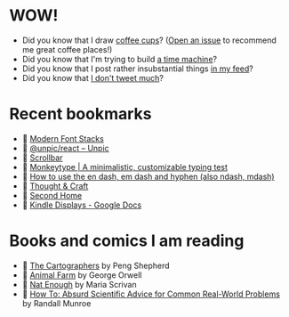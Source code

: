 # WOW!

- Did you know that I draw [coffee cups](https://papercups.mamuso.net/)? ([Open an issue](https://github.com/mamuso/papercups/issues) to recommend me great coffee places!)
- Did you know that I'm trying to build [a time machine](https://github.com/mamuso/fluxcapacitor)?
- Did you know that I post rather insubstantial things [in my feed](https://feed.mamuso.net/)?
- Did you know that [I don't tweet much](https://twitter.com/mamuso)?

# Recent bookmarks

- 👀 [Modern Font Stacks](https://modernfontstacks.com/)
- 👀 [@unpic/react – Unpic](https://unpic.pics/img/react/#unpic-for-nextjs)
- 👀 [Scrollbar](https://scrollbar.app/)
- 👀 [Monkeytype | A minimalistic, customizable typing test](https://monkeytype.com/)
- 👀 [How to use the en dash, em dash and hyphen (also ndash, mdash)](https://www.punctuationmatters.com/en-dash-em-dash-hyphen/)
- 👀 [Thought & Craft](https://thoughtandcraft.com/)
- 👀 [Second Home](https://www.second.dev/)
- 👀 [Kindle Displays - Google Docs](https://docs.google.com/document/d/1efF6TXezl_2qaeZ6pHMScXSmOJ4cs2WRLA-s90eySSA/preview)


# Books and comics I am reading

- 📘 [The Cartographers](https://www.goodreads.com/book/show/56224531) by Peng Shepherd
- 📘 [Animal Farm](https://www.goodreads.com/book/show/8349198) by George Orwell
- 📘 [Nat Enough](https://www.goodreads.com/book/show/45714795) by Maria Scrivan
- 📘 [How To: Absurd Scientific Advice for Common Real-World Problems](https://www.goodreads.com/book/show/43851501) by Randall Munroe


